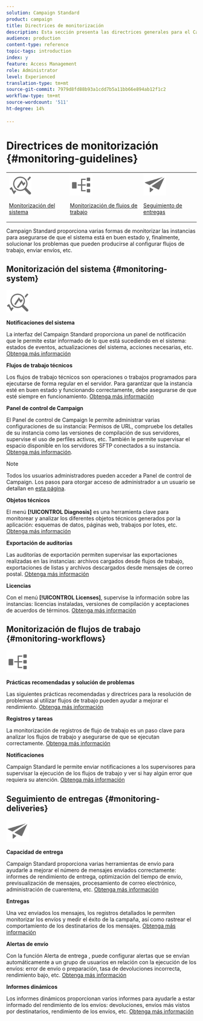 ```yaml
---
solution: Campaign Standard
product: campaign
title: Directrices de monitorización
description: Esta sección presenta las directrices generales para el Campaign Standard de monitorización.
audience: production
content-type: reference
topic-tags: introduction
index: y
feature: Access Management
role: Administrator
level: Experienced
translation-type: tm+mt
source-git-commit: 7979d8fd88b93a1cdd7b5a11bb66e894ab12f1c2
workflow-type: tm+mt
source-wordcount: '511'
ht-degree: 14%

---
```



# Directrices de monitorización {#monitoring-guidelines}

<table>
<tr><td><img src="assets/do-not-localize/icon_system.svg" width="60px"><p><a href="#monitoring-system">Monitorización del sistema</a></p></td>
<td><img src="assets/do-not-localize/icon_workflows.svg" width="60px"><p><a href="#moniroting-workflows">Monitorización de flujos de trabajo</a></p></td>
<td><img src="assets/do-not-localize/icon_send.svg" width="60px"><p><a href="#monitoring-deliveries">Seguimiento de entregas</a></p></td></tr>
</table>

Campaign Standard proporciona varias formas de monitorizar las instancias para asegurarse de que el sistema está en buen estado y, finalmente, solucionar los problemas que pueden producirse al configurar flujos de trabajo, enviar envíos, etc.

## Monitorización del sistema {#monitoring-system}

<img src="assets/do-not-localize/icon_system.svg" width="60px">

**Notificaciones del sistema**

La interfaz del Campaign Standard proporciona un panel de notificación que le permite estar informado de lo que está sucediendo en el sistema: estados de eventos, actualizaciones del sistema, acciones necesarias, etc. [Obtenga más información](../../start/using/interface-description.md#top-bar)


**Flujos de trabajo técnicos**

Los flujos de trabajo técnicos son operaciones o trabajos programados para ejecutarse de forma regular en el servidor. Para garantizar que la instancia esté en buen estado y funcionando correctamente, debe asegurarse de que esté siempre en funcionamiento. [Obtenga más información](../../administration/using/technical-workflows.md)

**Panel de control de Campaign**

El Panel de control de Campaign le permite administrar varias configuraciones de su instancia: Permisos de URL, compruebe los detalles de su instancia como las versiones de compilación de sus servidores, supervise el uso de perfiles activos, etc. También le permite supervisar el espacio disponible en los servidores SFTP conectados a su instancia. [Obtenga más información](https://docs.adobe.com/content/help/es-ES/control-panel/using/control-panel-home.html).

>[!NOTE]
>
>Todos los usuarios administradores pueden acceder a Panel de control de Campaign. Los pasos para otorgar acceso de administrador a un usuario se detallan en [esta página](https://experienceleague.adobe.com/docs/control-panel/using/discover-control-panel/managing-permissions.html?lang=en#discover-control-panel).

**Objetos técnicos**

El menú **[!UICONTROL Diagnosis]** es una herramienta clave para monitorear y analizar los diferentes objetos técnicos generados por la aplicación: esquemas de datos, páginas web, trabajos por lotes, etc. [Obtenga más información](../../developing/using/monitoring-data-model-changes.md)

**Exportación de auditorías**

Las auditorías de exportación permiten supervisar las exportaciones realizadas en las instancias: archivos cargados desde flujos de trabajo, exportaciones de listas y archivos descargados desde mensajes de correo postal.
[Obtenga más información](../../administration/using/auditing-export-logs.md)

**Licencias**

Con el menú **[!UICONTROL Licenses]**, supervise la información sobre las instancias: licencias instaladas, versiones de compilación y aceptaciones de acuerdos de términos.
[Obtenga más información](../../administration/using/licenses.md)

## Monitorización de flujos de trabajo {#monitoring-workflows}

<img src="assets/do-not-localize/icon_workflows.svg" width="60px">

**Prácticas recomendadas y solución de problemas**

Las siguientes prácticas recomendadas y directrices para la resolución de problemas al utilizar flujos de trabajo pueden ayudar a mejorar el rendimiento.
[Obtenga más información](../../automating/using/best-practices-workflows.md)

**Registros y tareas**

La monitorización de registros de flujo de trabajo es un paso clave para analizar los flujos de trabajo y asegurarse de que se ejecutan correctamente.
[Obtenga más información](../../automating/using/monitoring-workflow-execution.md#workflow-log-and-tasks)

**Notificaciones**

Campaign Standard le permite enviar notificaciones a los supervisores para supervisar la ejecución de los flujos de trabajo y ver si hay algún error que requiera su atención.
[Obtenga más información](../../automating/using/monitoring-workflow-execution.md#error-management)

## Seguimiento de entregas {#monitoring-deliveries}

<img src="assets/do-not-localize/icon_send.svg" width="60px">

**Capacidad de entrega**

Campaign Standard proporciona varias herramientas de envío para ayudarle a mejorar el número de mensajes enviados correctamente: informes de rendimiento de entrega, optimización del tiempo de envío, previsualización de mensajes, procesamiento de correo electrónico, administración de cuarentena, etc.
[Obtenga más información](../../sending/using/about-deliverability.md)

**Entregas**

Una vez enviados los mensajes, los registros detallados le permiten monitorizar los envíos y medir el éxito de la campaña, así como rastrear el comportamiento de los destinatarios de los mensajes.
[Obtenga más información](../../sending/using/monitoring-a-delivery.md)

**Alertas de envío**

Con la función Alerta de entrega , puede configurar alertas que se envían automáticamente a un grupo de usuarios en relación con la ejecución de los envíos: error de envío o preparación, tasa de devoluciones incorrecta, rendimiento bajo, etc.
[Obtenga más información](../../sending/using/receiving-alerts-when-failures-happen.md)

**Informes dinámicos**

Los informes dinámicos proporcionan varios informes para ayudarle a estar informado del rendimiento de los envíos: devoluciones, envíos más vistos por destinatarios, rendimiento de los envíos, etc.
[Obtenga más información](../../reporting/using/about-dynamic-reports.md)
